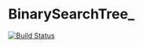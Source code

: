 # BinarySearchTree_
[![Build Status](https://travis-ci.org/Niyaz97/BinarySearchTree.svg?branch=master)](https://travis-ci.org/Niyaz97/BinarySearchTree)
